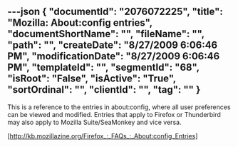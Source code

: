 ---json
{
  "documentId": "2076072225",
  "title": "Mozilla: About:config entries",
  "documentShortName": "",
  "fileName": "",
  "path": "",
  "createDate": "8/27/2009 6:06:46 PM",
  "modificationDate": "8/27/2009 6:06:46 PM",
  "templateId": "",
  "segmentId": "68",
  "isRoot": "False",
  "isActive": "True",
  "sortOrdinal": "",
  "clientId": "",
  "tag": ""
}
---

This is a reference to the entries in about:config, where all user preferences can be viewed and modified. Entries that apply to Firefox or Thunderbird may also apply to Mozilla Suite/SeaMonkey and vice versa.

[http://kb.mozillazine.org/Firefox_:_FAQs_:_About:config_Entries]
